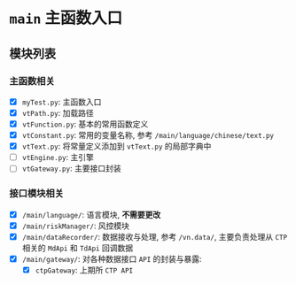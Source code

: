 # `main` 主函数入口

## 模块列表

### 主函数相关

- [X] `myTest.py`: 主函数入口
- [X] `vtPath.py`: 加载路径
- [X] `vtFunction.py`: 基本的常用函数定义
- [X] `vtConstant.py`: 常用的变量名称, 参考 `/main/language/chinese/text.py`
- [X] `vtText.py`: 将常量定义添加到 `vtText.py` 的局部字典中
- [ ] `vtEngine.py`: 主引擎
- [ ] `vtGateway.py`: 主要接口封装

### 接口模块相关

- [X] `/main/language/`: 语言模块, **不需要更改**
- [X] `/main/riskManager/`: 风控模块
- [X] `/main/dataRecorder/`: 数据接收与处理, 参考 `/vn.data/`, 主要负责处理从 `CTP` 相关的 `MdApi` 和 `TdApi` 回调数据
- [X] `/main/gateway/`: 对各种数据接口 `API` 的封装与暴露:
    - [X] `ctpGateway`: 上期所 `CTP API` 
